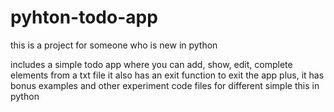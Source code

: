 # pyhton-todo-app
this is a project for someone who is new in python

includes a simple todo app where you can add, show, edit, complete elements from a txt file
it also has an exit function to exit the app 
plus, it has bonus examples and other experiment code files for different simple this in python 
